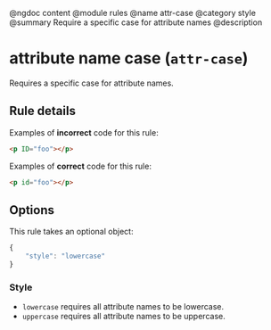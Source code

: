 @ngdoc content
@module rules
@name attr-case
@category style
@summary Require a specific case for attribute names
@description

# attribute name case (`attr-case`)

Requires a specific case for attribute names.

## Rule details

Examples of **incorrect** code for this rule:

```html
<p ID="foo"></p>
```

Examples of **correct** code for this rule:

```html
<p id="foo"></p>
```

## Options

This rule takes an optional object:

```javascript
{
	"style": "lowercase"
}
```

### Style

- `lowercase` requires all attribute names to be lowercase.
- `uppercase` requires all attribute names to be uppercase.
